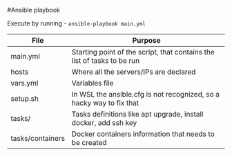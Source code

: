#Ansible playbook

Execute by running - `ansible-playbook main.yml`




File | Purpose 
--- | --- 
main.yml | Starting point of the script, that contains the list of tasks to be run
hosts | Where all the servers/IPs are declared
vars.yml | Variables file
setup.sh | In WSL the ansible.cfg is not recognized, so a hacky way to fix that
tasks/ | Tasks definitions like apt upgrade, install docker, add ssh key
tasks/containers | Docker containers information that needs to be created